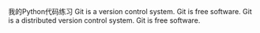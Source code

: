 我的Python代码练习
Git is a version control system.
Git is free software.
Git is a distributed version control system.
Git is free software.